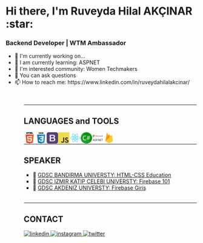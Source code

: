 
<h1> Hi there, I'm Ruveyda Hilal AKÇINAR :star:</h1>
<h3> Backend Developer | WTM Ambassador </h3>
<ul>
<li>🔭 I'm currently working on...</li>
<li>🌱 I am currently learning: ASPNET</li>
<li>👯 I'm interested community: Women Techmakers</li>
<li>💬 You can ask questions</li>
<li>📫 How to reach me: https://www.linkedin.com/in/ruveydahilalakcinar/</li>
<ul>
<br/>

<hr>
<h2>LANGUAGES and TOOLS</h2>
<img align="left" src="https://raw.githubusercontent.com/github/explore/80688e429a7d4ef2fca1e82350fe8e3517d3494d/topics/html/html.png" width="30" height="30">
<img align="left" src="https://raw.githubusercontent.com/github/explore/80688e429a7d4ef2fca1e82350fe8e3517d3494d/topics/css/css.png" width="30" height="30">
<img align="left" src="https://raw.githubusercontent.com/github/explore/80688e429a7d4ef2fca1e82350fe8e3517d3494d/topics/bootstrap/bootstrap.png" width="30" height="30">
<img align="left" src="https://raw.githubusercontent.com/github/explore/80688e429a7d4ef2fca1e82350fe8e3517d3494d/topics/javascript/javascript.png" width="30" height="30">
<img align="left" src="https://raw.githubusercontent.com/github/explore/80688e429a7d4ef2fca1e82350fe8e3517d3494d/topics/react/react.png" width="30" height="30">
<img align="left" src="https://raw.githubusercontent.com/github/explore/80688e429a7d4ef2fca1e82350fe8e3517d3494d/topics/csharp/csharp.png" width="30" height="30">
<img align="left" src="https://raw.githubusercontent.com/github/explore/80688e429a7d4ef2fca1e82350fe8e3517d3494d/topics/aspnet/aspnet.png" width="30" height="30">
<img align="left" src="https://raw.githubusercontent.com/github/explore/80688e429a7d4ef2fca1e82350fe8e3517d3494d/topics/firebase/firebase.png" width="30" height="30">

<br/>
 <hr>
<h2>SPEAKER</h2>
 <ul>
 <li>
<span class="nav-item">
📣 <a href="https://www.youtube.com/watch?v=MegzXWHmSJY&t=4704s" target="_blank">GDSC BANDIRMA UNIVERSTY: HTML-CSS Education</a>
</span>
   </li>
   <li>
<span class="nav-item">
📣 <a href="https://www.youtube.com/watch?v=OB3SvfLuxWQ&t=879s" target="_blank">GDSC IZMIR KATIP CELEBI UNIVERSTY: Firebase 101</a>
</span>
    </li>
    <li>
 <span class="nav-item">
📣 <a href="https://www.youtube.com/watch?v=L1RxbIL8Yn0" target="_blank">GDSC AKDENIZ UNIVERSTY: Firebase Giriş</a>
</span>
</li>
     </ul>
<br/>
 <hr>
<h2>CONTACT</h2>
<a href="https://www.linkedin.com/in/ruveydahilalakcinar/" rel="nofollow">
<img src="https://camo.githubusercontent.com/5e3d78e5310a41c0667e07077cf93596229de398b154b83885dc068874ed5365/68747470733a2f2f696d672e736869656c64732e696f2f62616467652f6c696e6b6564696e2d2532333145373742352e7376673f267374796c653d666f722d7468652d6261646765266c6f676f3d6c696e6b6564696e266c6f676f436f6c6f723d7768697465" alt="linkedin" data-canonical-src="https://img.shields.io/badge/linkedin-%231E77B5.svg?&amp;style=for-the-badge&amp;logo=linkedin&amp;logoColor=white" style="max-width: 100%;">
</a>
<a href="https://www.instagram.com/ruveydaakcinar/" rel="nofollow">
<img src="https://camo.githubusercontent.com/e60430fd16bc6a47fb6c6032da4d04e30952e849e98e7ed5c3e5cfc6b48a40bb/68747470733a2f2f696d672e736869656c64732e696f2f62616467652f696e7374616772616d2d2532333030303030302e7376673f267374796c653d666f722d7468652d6261646765266c6f676f3d696e7374616772616d266c6f676f436f6c6f723d726564" alt="instagram" data-canonical-src="https://img.shields.io/badge/instagram-%23000000.svg?&amp;style=for-the-badge&amp;logo=instagram&amp;logoColor=red" style="max-width: 100%;">
</a>
 <a href="https://twitter.com/RuveydaAkcinar" rel="nofollow">
<img src="https://camo.githubusercontent.com/13039975938e719b60e38191d050a182c1615f0e64a87494792c510ee111917a/68747470733a2f2f696d672e736869656c64732e696f2f62616467652f747769747465722d2532333030616365652e7376673f267374796c653d666f722d7468652d6261646765266c6f676f3d74776974746572266c6f676f436f6c6f723d7768697465" alt="twitter" data-canonical-src="https://img.shields.io/badge/twitter-%2300acee.svg?&amp;style=for-the-badge&amp;logo=twitter&amp;logoColor=white" style="max-width: 100%;">
</a>

 

